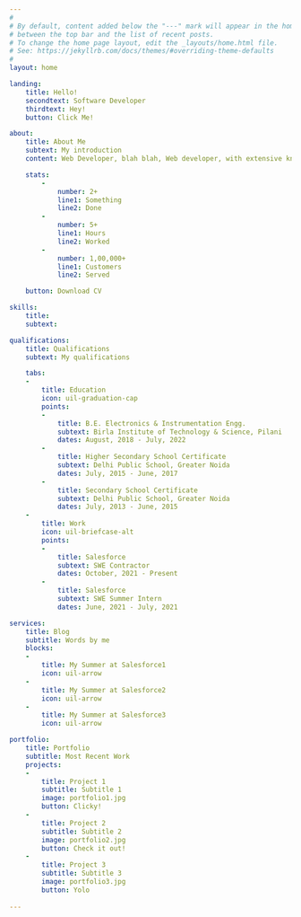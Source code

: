 ```yaml
---
#
# By default, content added below the "---" mark will appear in the home page
# between the top bar and the list of recent posts.
# To change the home page layout, edit the _layouts/home.html file.
# See: https://jekyllrb.com/docs/themes/#overriding-theme-defaults
#
layout: home

landing:
    title: Hello!
    secondtext: Software Developer
    thirdtext: Hey!
    button: Click Me!

about:
    title: About Me
    subtext: My introduction
    content: Web Developer, blah blah, Web developer, with extensive knowledge and years of experience, working in web technologies and Ui/Ux design, delivering quality work.

    stats:
        -
            number: 2+
            line1: Something
            line2: Done
        -
            number: 5+
            line1: Hours
            line2: Worked
        -
            number: 1,00,000+
            line1: Customers
            line2: Served

    button: Download CV

skills:
    title:
    subtext:

qualifications:
    title: Qualifications
    subtext: My qualifications

    tabs:
    -
        title: Education
        icon: uil-graduation-cap
        points:
        -
            title: B.E. Electronics & Instrumentation Engg.
            subtext: Birla Institute of Technology & Science, Pilani
            dates: August, 2018 - July, 2022
        -
            title: Higher Secondary School Certificate
            subtext: Delhi Public School, Greater Noida
            dates: July, 2015 - June, 2017
        -
            title: Secondary School Certificate
            subtext: Delhi Public School, Greater Noida
            dates: July, 2013 - June, 2015
    -
        title: Work
        icon: uil-briefcase-alt
        points:
        -
            title: Salesforce
            subtext: SWE Contractor
            dates: October, 2021 - Present
        -
            title: Salesforce
            subtext: SWE Summer Intern
            dates: June, 2021 - July, 2021

services:
    title: Blog
    subtitle: Words by me
    blocks:
    -
        title: My Summer at Salesforce1
        icon: uil-arrow 
    -
        title: My Summer at Salesforce2
        icon: uil-arrow
    -
        title: My Summer at Salesforce3
        icon: uil-arrow

portfolio:
    title: Portfolio
    subtitle: Most Recent Work
    projects:
    -
        title: Project 1
        subtitle: Subtitle 1
        image: portfolio1.jpg
        button: Clicky!
    -
        title: Project 2
        subtitle: Subtitle 2
        image: portfolio2.jpg
        button: Check it out!
    -
        title: Project 3
        subtitle: Subtitle 3
        image: portfolio3.jpg
        button: Yolo
     
---
```


